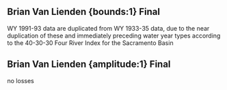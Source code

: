 ## Brian Van Lienden {bounds:1} Final
WY 1991-93 data are duplicated from WY 1933-35 data, due to the near duplication of these and immediately preceding water year types according to the 40-30-30 Four River Index for the Sacramento Basin

## Brian Van Lienden {amplitude:1} Final
no losses
